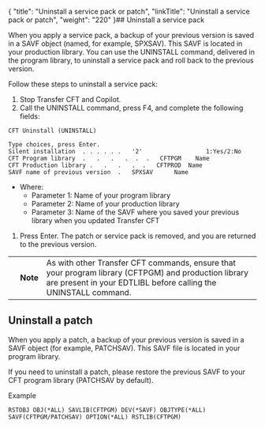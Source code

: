 {
    "title": "Uninstall a service pack or patch",
    "linkTitle": "Uninstall a service pack or patch",
    "weight": "220"
}## Uninstall a service pack

When you apply a service pack, a backup of your previous version is saved in a SAVF object (named, for example, SPXSAV). This SAVF is located in your production library. You can use the UNINSTALL command, delivered in the program library, to uninstall a service pack and roll back to the previous version.

Follow these steps to uninstall a service pack:

1.  Stop Transfer CFT and Copilot.
2.  Call the UNINSTALL command, press F4, and complete the following fields:

<!-- -->



    CFT Uninstall (UNINSTALL)
     
    Type choices, press Enter.
    Silent installation  . . . . . .   '2'                  1:Yes/2:No
    CFT Program library  .   .   .   .  .  .   CFTPGM    Name
    CFT Production library .   .   .   .  .   CFTPROD  Name
    SAVF name of previous version  .   SPXSAV      Name

-   Where:
    -   Parameter 1: Name of your program library
    -   Parameter 2: Name of your production library
    -   Parameter 3: Name of the SAVF where you saved your previous library when you updated Transfer CFT

1.  Press Enter. The patch or service pack is removed, and you are returned to the previous version.

<table>
   <tbody>
      <tr>
         <td>         </td>
         <td><span><strong>Note</strong></span>         </td>
         <td>As with other Transfer CFT commands, ensure that your program library (CFTPGM) and production library are present in your EDTLIBL before calling the UNINSTALL command.         </td>
      </tr>
   </tbody>
</table>

## Uninstall a patch

When you apply a patch, a backup of your previous version is saved in a <span class="code">SAVF </span>object (for example, <span class="code">PATCHSAV</span>). This SAVF file is located in your program library.

If you need to uninstall a patch, please restore the previous SAVF to your <span class="bold_in_para">CFT program library</span> (<span class="code">PATCHSAV</span> by default).

Example


    RSTOBJ OBJ(*ALL) SAVLIB(CFTPGM) DEV(*SAVF) OBJTYPE(*ALL) SAVF(CFTPGM/PATCHSAV) OPTION(*ALL) RSTLIB(CFTPGM)
